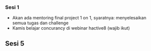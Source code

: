 ### Sesi 1
- Akan ada mentoring final project 1 on 1, syaratnya: menyelesaikan semua tugas dan challenge
- Kamis belajar concurancy di webinar hactive8 (wajib ikut)

## Sesi 5
